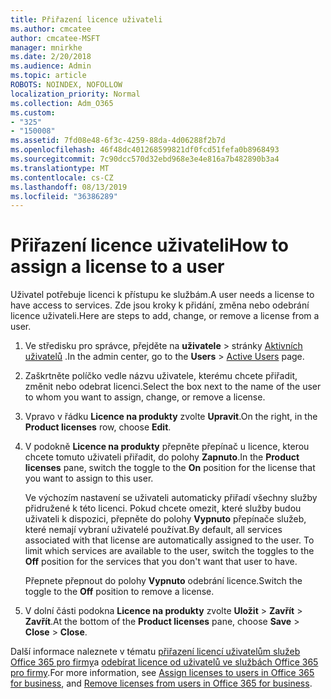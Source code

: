 ```yaml
---
title: Přiřazení licence uživateli
ms.author: cmcatee
author: cmcatee-MSFT
manager: mnirkhe
ms.date: 2/20/2018
ms.audience: Admin
ms.topic: article
ROBOTS: NOINDEX, NOFOLLOW
localization_priority: Normal
ms.collection: Adm_O365
ms.custom:
- "325"
- "150008"
ms.assetid: 7fd08e48-6f3c-4259-88da-4d06288f2b7d
ms.openlocfilehash: 46f48dc401268599821df0fcd51fefa0b8968493
ms.sourcegitcommit: 7c90dcc570d32ebd968e3e4e816a7b482890b3a4
ms.translationtype: MT
ms.contentlocale: cs-CZ
ms.lasthandoff: 08/13/2019
ms.locfileid: "36386289"
---
```

# <a name="how-to-assign-a-license-to-a-user"></a><span data-ttu-id="742ec-102">Přiřazení licence uživateli</span><span class="sxs-lookup"><span data-stu-id="742ec-102">How to assign a license to a user</span></span>

<span data-ttu-id="742ec-103">Uživatel potřebuje licenci k přístupu ke službám.</span><span class="sxs-lookup"><span data-stu-id="742ec-103">A user needs a license to have access to services.</span></span> <span data-ttu-id="742ec-104">Zde jsou kroky k přidání, změna nebo odebrání licence uživateli.</span><span class="sxs-lookup"><span data-stu-id="742ec-104">Here are steps to add, change, or remove a license from a user.</span></span>
  
1. <span data-ttu-id="742ec-105">Ve středisku pro správce, přejděte na **uživatele** \> stránky [Aktivních uživatelů](https://go.microsoft.com/fwlink/p/?linkid=834822) .</span><span class="sxs-lookup"><span data-stu-id="742ec-105">In the admin center, go to the **Users** \> [Active Users](https://go.microsoft.com/fwlink/p/?linkid=834822) page.</span></span>

2. <span data-ttu-id="742ec-106">Zaškrtněte políčko vedle názvu uživatele, kterému chcete přiřadit, změnit nebo odebrat licenci.</span><span class="sxs-lookup"><span data-stu-id="742ec-106">Select the box next to the name of the user to whom you want to assign, change, or remove a license.</span></span>

3. <span data-ttu-id="742ec-107">Vpravo v řádku **Licence na produkty** zvolte **Upravit**.</span><span class="sxs-lookup"><span data-stu-id="742ec-107">On the right, in the **Product licenses** row, choose **Edit**.</span></span>

4. <span data-ttu-id="742ec-108">V podokně **Licence na produkty** přepněte přepínač u licence, kterou chcete tomuto uživateli přiřadit, do polohy **Zapnuto**.</span><span class="sxs-lookup"><span data-stu-id="742ec-108">In the **Product licenses** pane, switch the toggle to the **On** position for the license that you want to assign to this user.</span></span>

    <span data-ttu-id="742ec-p102">Ve výchozím nastavení se uživateli automaticky přiřadí všechny služby přidružené k této licenci. Pokud chcete omezit, které služby budou uživateli k dispozici, přepněte do polohy **Vypnuto** přepínače služeb, které nemají vybraní uživatelé používat.</span><span class="sxs-lookup"><span data-stu-id="742ec-p102">By default, all services associated with that license are automatically assigned to the user. To limit which services are available to the user, switch the toggles to the **Off** position for the services that you don't want that user to have.</span></span>

    <span data-ttu-id="742ec-111">Přepnete přepnout do polohy **Vypnuto** odebrání licence.</span><span class="sxs-lookup"><span data-stu-id="742ec-111">Switch the toggle to the **Off** position to remove a license.</span></span>

5. <span data-ttu-id="742ec-112">V dolní části podokna **Licence na produkty** zvolte **Uložit** \> **Zavřít** \> **Zavřít**.</span><span class="sxs-lookup"><span data-stu-id="742ec-112">At the bottom of the **Product licenses** pane, choose **Save** \> **Close** \> **Close**.</span></span>

<span data-ttu-id="742ec-113">Další informace naleznete v tématu [přiřazení licencí uživatelům služeb Office 365 pro firmy](https://docs.microsoft.com/en-us/office365/admin/subscriptions-and-billing/assign-licenses-to-users)a [odebírat licence od uživatelů ve službách Office 365 pro firmy](https://docs.microsoft.com/en-us/office365/admin/subscriptions-and-billing/remove-licenses-from-users).</span><span class="sxs-lookup"><span data-stu-id="742ec-113">For more information, see [Assign licenses to users in Office 365 for business](https://docs.microsoft.com/en-us/office365/admin/subscriptions-and-billing/assign-licenses-to-users), and [Remove licenses from users in Office 365 for business](https://docs.microsoft.com/en-us/office365/admin/subscriptions-and-billing/remove-licenses-from-users).</span></span>